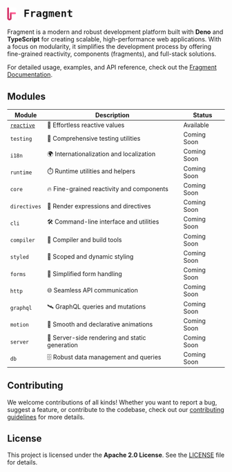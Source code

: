 # <img src=".assets/logo.svg" height="30" align="center" style="margin-right: 10px" /> `Fragment`

Fragment is a modern and robust development platform built with **Deno** and **TypeScript** for creating scalable, high-performance web applications. With a focus on modularity, it simplifies the development process by offering fine-grained reactivity, components (fragments), and full-stack solutions.

For detailed usage, examples, and API reference, check out the [Fragment Documentation](https://deft-plus.github.io/fragment/).

## Modules

| Module                 | Description                                    | Status      |
| ---------------------- | ---------------------------------------------- | ----------- |
| [`reactive`](reactive) | 🎯 Effortless reactive values                  | Available   |
| `testing`              | 🧪 Comprehensive testing utilities             | Coming Soon |
| `i18n`                 | 🌍 Internationalization and localization       | Coming Soon |
| `runtime`              | ⏱️ Runtime utilities and helpers               | Coming Soon |
| `core`                 | 🔥 Fine-grained reactivity and components      | Coming Soon |
| `directives`           | 🚦 Render expressions and directives           | Coming Soon |
| `cli`                  | 🛠️ Command-line interface and utilities        | Coming Soon |
| `compiler`             | 🧱 Compiler and build tools                    | Coming Soon |
| `styled`               | 🎨 Scoped and dynamic styling                  | Coming Soon |
| `forms`                | 📝 Simplified form handling                    | Coming Soon |
| `http`                 | 🌐 Seamless API communication                  | Coming Soon |
| `graphql`              | 🛰️ GraphQL queries and mutations               | Coming Soon |
| `motion`               | 🕺 Smooth and declarative animations           | Coming Soon |
| `server`               | 🚀 Server-side rendering and static generation | Coming Soon |
| `db`                   | 🗄️ Robust data management and queries          | Coming Soon |

## Contributing

We welcome contributions of all kinds! Whether you want to report a bug, suggest a feature, or contribute to the codebase, check out our [contributing guidelines](https://github.com/deft-plus/fragment/blob/latest/CONTRIBUTING.md) for more details.

## License

This project is licensed under the **Apache 2.0 License**. See the [LICENSE](https://github.com/deft-plus/fragment/blob/latest/LICENCE) file for details.
